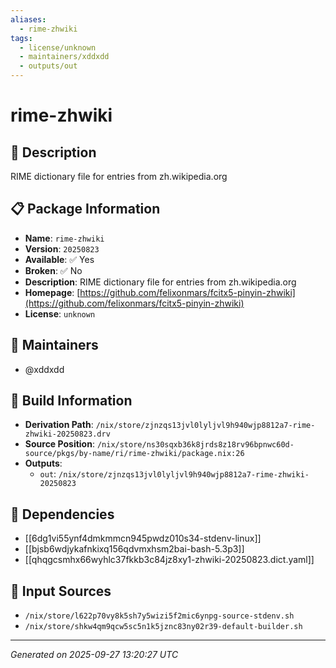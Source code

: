```yaml
---
aliases:
  - rime-zhwiki
tags:
  - license/unknown
  - maintainers/xddxdd
  - outputs/out
---
```


# rime-zhwiki

## 📝 Description

RIME dictionary file for entries from zh.wikipedia.org

## 📋 Package Information

- **Name**: `rime-zhwiki`
- **Version**: `20250823`
- **Available**: ✅ Yes
- **Broken**: ✅ No
- **Description**: RIME dictionary file for entries from zh.wikipedia.org
- **Homepage**: [https://github.com/felixonmars/fcitx5-pinyin-zhwiki](https://github.com/felixonmars/fcitx5-pinyin-zhwiki)
- **License**: `unknown`
## 👥 Maintainers

- @xddxdd


## 🔧 Build Information

- **Derivation Path**: `/nix/store/zjnzqs13jvl0lyljvl9h940wjp8812a7-rime-zhwiki-20250823.drv`
- **Source Position**: `/nix/store/ns30sqxb36k8jrds8z18rv96bpnwc60d-source/pkgs/by-name/ri/rime-zhwiki/package.nix:26`
- **Outputs**:
  - `out`:  `/nix/store/zjnzqs13jvl0lyljvl9h940wjp8812a7-rime-zhwiki-20250823`

## 🔗 Dependencies

- [[6dg1vi55ynf4dmkmmcn945pwdz010s34-stdenv-linux]]
- [[bjsb6wdjykafnkixq156qdvmxhsm2bai-bash-5.3p3]]
- [[qhqgcsmhx66wyhlc37fkkb3c84jz8xy1-zhwiki-20250823.dict.yaml]]

## 📁 Input Sources

- `/nix/store/l622p70vy8k5sh7y5wizi5f2mic6ynpg-source-stdenv.sh`
- `/nix/store/shkw4qm9qcw5sc5n1k5jznc83ny02r39-default-builder.sh`

---
*Generated on 2025-09-27 13:20:27 UTC*
